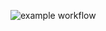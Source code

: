 ![example workflow](https://img.shields.io/github/languages/count/TristanVarewijck/functional-programming)